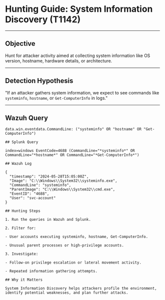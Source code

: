 # Hunting Guide: System Information Discovery (T1142)

---

## Objective

Hunt for attacker activity aimed at collecting system information like OS version, hostname, hardware details, or architecture.

---

## Detection Hypothesis

"If an attacker gathers system information, we expect to see commands like `systeminfo`, `hostname`, or `Get-ComputerInfo` in logs."

---

## Wazuh Query

```kql
data.win.eventdata.CommandLine: ("systeminfo" OR "hostname" OR "Get-ComputerInfo")

## Splunk Query

index=windows EventCode=4688 (CommandLine="*systeminfo*" OR CommandLine="*hostname*" OR CommandLine="*Get-ComputerInfo*")

## Wazuh Log

{
  "timestamp": "2024-05-28T15:05:00Z",
  "Image": "C:\\Windows\\System32\\systeminfo.exe",
  "CommandLine": "systeminfo",
  "ParentImage": "C:\\Windows\\System32\\cmd.exe",
  "EventID": "4688",
  "User": "svc-account"
}

## Hunting Steps

1. Run the queries in Wazuh and Splunk.

2. Filter for:

- User accounts executing systeminfo, hostname, Get-ComputerInfo.

- Unusual parent processes or high-privilege accounts.

3. Investigate:

- Follow-on privilege escalation or lateral movement activity.

- Repeated information gathering attempts.

## Why it Matters

System Information Discovery helps attackers profile the environment, identify potential weaknesses, and plan further attacks.